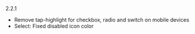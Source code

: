 2.2.1

- Remove tap-highlight for checkbox, radio and switch on mobile devices
- Select: Fixed disabled icon color
